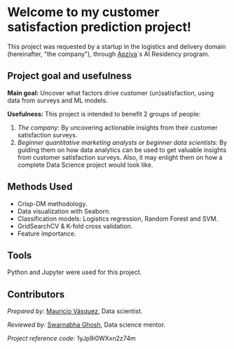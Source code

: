 # Welcome to my customer satisfaction prediction project!
This project was requested by a startup in the logistics and delivery domain (hereinafter, "the company"), through [Apziva](https://www.apziva.com/)´s AI Residency program.

## Project goal and usefulness
**Main goal:** Uncover what factors drive customer (un)satisfaction, using data from surveys and ML models.

**Usefulness:** This project is intended to benefit 2 groups of people: 

1. *The company:* By uncovering actionable insights from their customer satisfaction surveys. 
2. *Beginner quantitative marketing analysts or beginner data scientists:* By guiding them on how data analytics can be used to get valuable insights from customer satisfaction surveys. Also, it may enlight them on how a complete Data Science project would look like.  

## Methods Used
* Crisp-DM methodology.
* Data visualization with Seaborn.
* Classification models: Logistics regression, Random Forest and SVM.
* GridSearchCV & K-fold cross validation.
* Feature importance.

## Tools
Python and Jupyter were used for this project.

## Contributors
*Prepared by:* [Mauricio Vásquez](https://www.linkedin.com/in/mauricio-vasquez-andrade-ecuador/?locale=en_US), Data scientist.

*Reviewed by:* [Swarnabha Ghosh](https://www.linkedin.com/in/swarnabha-ghosh/), Data science mentor.

*Project reference code:* 1yJp9i0WXxn2z74m
